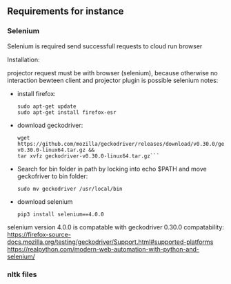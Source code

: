 

## Requirements for instance
### Selenium
Selenium is required send successfull requests to cloud run browser 

Installation:

projector request must be with browser (selenium), because otherwise no interaction bewteen client and projector plugin is possible
selenium notes:
* install firefox:
  ```
  sudo apt-get update
  sudo apt-get install firefox-esr
  ```
* download geckodriver:
  
    ```
  wget https://github.com/mozilla/geckodriver/releases/download/v0.30.0/geckodriver-v0.30.0-linux64.tar.gz &&
  tar xvfz geckodriver-v0.30.0-linux64.tar.gz```
* Search for bin folder in path by locking into echo $PATH and move geckofriver to bin folder:
        
  ```sudo mv geckodriver /usr/local/bin```
* download selenium

  ```pip3 install selenium==4.0.0```

selenium version 4.0.0 is compatable with geckodriver 0.30.0
compatability: https://firefox-source-docs.mozilla.org/testing/geckodriver/Support.html#supported-platforms
https://realpython.com/modern-web-automation-with-python-and-selenium/


### nltk files